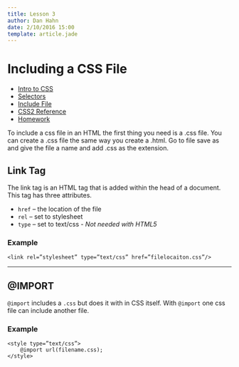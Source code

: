 ```yaml
---
title: Lesson 3
author: Dan Hahn
date: 2/10/2016 15:00
template: article.jade
---
```


# Including a CSS File

* [Intro to CSS]()
* [Selectors](selectors.html)
* [Include File](include.html)
* [CSS2 Reference](css.html)
* [Homework](homework.html)

To include a css file in an HTML the first thing you need is a .css file.  You can create a .css file the same way you create a .html.  Go to file save as and give the file a name and add .css as the extension.

## Link Tag

The link tag is an HTML tag that is added within the head of a document.  This tag has three attributes.

* `href` – the location of the file
* `rel` – set to stylesheet
* `type` – set to text/css - *Not needed with HTML5*

### Example

	<link rel=”stylesheet” type=”text/css” href=”filelocaiton.css”/>

---

## @IMPORT

`@import` includes a `.css` but does it with in CSS itself.  With `@import` one css file can include another file.

### Example

	<style type=”text/css”>
		@import url(filename.css);
	</style>

